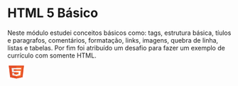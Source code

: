 # HTML 5 Básico
Neste módulo estudei conceitos básicos como: tags, estrutura básica, tíulos e paragrafos, comentários, formatação, links, imagens, quebra de linha, listas e tabelas. Por fim foi atribuído um desafio para fazer um exemplo de currículo com somente HTML.
<p>
</p>
<img align="center" alt="Wes-HTML" height="30" width="40" src="https://raw.githubusercontent.com/devicons/devicon/master/icons/html5/html5-original.svg">
